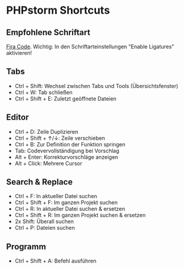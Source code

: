 # PHPstorm Shortcuts

## Empfohlene Schriftart

[Fira Code](https://github.com/tonsky/FiraCode). Wichtig: In den Schriftarteinstellungen "Enable Ligatures" aktivieren!

## Tabs

- Ctrl + Shift: Wechsel zwischen Tabs und Tools (Übersichtsfenster)
- Ctrl + W: Tab schließen
- Ctrl + Shift + E: Zuletzt geöffnete Dateien

## Editor

- Ctrl + D: Zeile Duplizieren
- Ctrl + Shift + ↑/↓: Zeile verschieben
- Ctrl + B: Zur Definition der Funktion springen
- Tab: Codevervollständigung bei Vorschlag
- Alt + Enter: Korrekturvorschläge anzeigen
- Alt + Click: Mehrere Cursor

## Search & Replace

- Ctrl + F: In aktueller Datei suchen
- Ctrl + Shift + F: Im ganzen Projekt suchen
- Ctrl + R: In aktueller Datei suchen & ersetzen
- Ctrl + Shift + R: Im ganzen Projekt suchen & ersetzen
- 2x Shift: Überall suchen
- Ctrl + P: Dateien suchen

## Programm

- Ctrl + Shift + A: Befehl ausführen
